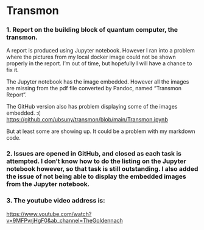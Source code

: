# Transmon

### 1. Report on the building block of quantum computer, the transmon.

A report is produced using Jupyter notebook. However I ran into a problem where the pictures from my local docker image could not be shown properly in the report. I’m out of time, but hopefully I will have a chance to fix it.

The Jupyter notebook has the image embedded. However all the images are missing from the pdf file converted by Pandoc, named “Transmon Report”.

The GitHub version also has problem displaying some of the images embedded. :( 
https://github.com/ubsuny/transmon/blob/main/Transmon.ipynb

But at least some are showing up. It could be a problem with my markdown code.

### 2. Issues are opened in GitHub, and closed as each task is attempted. I don’t know how to do the listing on the Jupyter notebook however, so that task is still outstanding. I also added the issue of not being able to display the embedded images from the Jupyter notebook.


### 3. The youtube video address is:
https://www.youtube.com/watch?v=9MFPvrjHgF0&ab_channel=TheGoldennach


